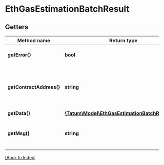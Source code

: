 # EthGasEstimationBatchResult

## Getters

Method name | Return type | Description | Notes
------------ | ------------- | ------------- | -------------
**getError()** | **bool** | If estimation succeeded. |
**getContractAddress()** | **string** | Contract address of ERC20 token, if transaction is ERC20 token | [optional]
**getData()** | [**\Tatum\Model\EthGasEstimationBatchResultData**](EthGasEstimationBatchResultData.md) |  | [optional]
**getMsg()** | **string** | Error message. Present only if error - true. | [optional]

[[Back to Index]](../index.md)
